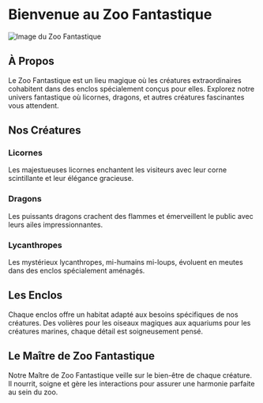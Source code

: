 # Bienvenue au Zoo Fantastique

![Image du Zoo Fantastique](https://www.fantasy-gate.fr/wp-content/uploads/zU7a7W/2021/08/difference-monde-fantasy-monde-fantastique.jpg)

## À Propos

Le Zoo Fantastique est un lieu magique où les créatures extraordinaires cohabitent dans des enclos spécialement conçus pour elles. Explorez notre univers fantastique où licornes, dragons, et autres créatures fascinantes vous attendent.

## Nos Créatures

### Licornes
Les majestueuses licornes enchantent les visiteurs avec leur corne scintillante et leur élégance gracieuse.

### Dragons
Les puissants dragons crachent des flammes et émerveillent le public avec leurs ailes impressionnantes.

### Lycanthropes
Les mystérieux lycanthropes, mi-humains mi-loups, évoluent en meutes dans des enclos spécialement aménagés.

## Les Enclos

Chaque enclos offre un habitat adapté aux besoins spécifiques de nos créatures. Des volières pour les oiseaux magiques aux aquariums pour les créatures marines, chaque détail est soigneusement pensé.

## Le Maître de Zoo Fantastique

Notre Maître de Zoo Fantastique veille sur le bien-être de chaque créature. Il nourrit, soigne et gère les interactions pour assurer une harmonie parfaite au sein du zoo.
